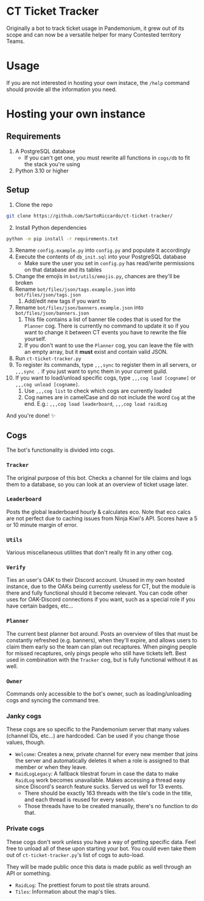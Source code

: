 # CT Ticket Tracker
Originally a bot to track ticket usage in Pandemonium, it grew out of its scope and can now
be a versatile helper for many Contested territory Teams.

# Usage

If you are not interested in hosting your own instace, the `/help` command should provide all
the information you need.

# Hosting your own instance

## Requirements
1. A PostgreSQL database
   * If you can't get one, you must rewrite all functions in `cogs/db` to fit the stack you're using
2. Python 3.10 or higher

## Setup

1. Clone the repo
```bash
git clone https://github.com/SartoRiccardo/ct-ticket-tracker/
```
2. Install Python dependencies
```bash
python -m pip install -r requirements.txt
```
3. Rename `config.example.py` into `config.py` and populate it accordingly
4. Execute the contents of `db_init.sql` into your PostgreSQL database
   * Make sure the user you set in `config.py` has read/write permissions on that database and its tables
5. Change the emojis in `bot/utils/emojis.py`, chances are they'll be broken
6. Rename `bot/files/json/tags.example.json` into `bot/files/json/tags.json`
   1. Add/edit new tags if you want to
7. Rename `bot/files/json/banners.example.json` into `bot/files/json/banners.json`
   1. This file contains a list of banner tile codes that is used for the `Planner` cog. There is currently no command to update it so if you want to change it between CT events you have to rewrite the file yourself.
   2. If you don't want to use the `Planner` cog, you can leave the file with an empty array, but it **must** exist and contain valid JSON.
8. Run `ct-ticket-tracker.py`
9. To register its commands, type `,,,sync` to register them in all servers, or `,,,sync .` if you just want to sync them in your current guild.
10. If you want to load/unload specific cogs, type `,,,cog load [cogname]` or `,,,cog unload [cogname]`.
    1. Use `,,,cog list` to check which cogs are currently loaded
    2. Cog names are in camelCase and do not include the word `Cog` at the end. E.g.: `,,,cog load leaderboard`, `,,,cog load raidLog`

And you're done! ✨

## Cogs
The bot's functionality is divided into cogs.

### `Tracker`
The original purpose of this bot. Checks a channel for tile claims and logs them to a database, so you can look at an overview of ticket usage later.

### `Leaderboard`
Posts the global leaderboard hourly & calculates eco. Note that eco calcs are not perfect due to caching issues from Ninja Kiwi's API. Scores have a 5 or 10 minute margin of error.

### `Utils`
Various miscellaneous utilities that don't really fit in any other cog.

### `Verify`
Ties an user's OAK to their Discord account. Unused in my own hosted instance, due to the OAKs being currently useless for CT, but the module is there and fully functional should it become relevant.
You can code other uses for OAK-Discord connections if you want, such as a special role if you have certain badges, etc...

### `Planner`
The current best planner bot around.
Posts an overview of tiles that must be constantly refreshed (e.g. banners), when they'll expire, and allows users to claim them early so the team can plan out recaptures.
When pinging people for missed recaptures, only pings people who still have tickets left.
Best used in combination with the `Tracker` cog, but is fully functional without it as well.

### `Owner`
Commands only accessible to the bot's owner, such as loading/unloading cogs and syncing the command tree.

### Janky cogs
These cogs are so specific to the Pandemonium server that many values (channel IDs, etc...) are hardcoded. Can be used if you change those values, though.
* `Welcome`: Creates a new, private channel for every new member that joins the server and automatically deletes it when a role is assigned to that member or when they leave.
* `RaidLogLegacy`: A fallback tilestrat forum in case the data to make `RaidLog` work becomes unavailable. Makes accessing a thread easy since Discord's search feature sucks. Served us well for 13 events.
  * There should be exactly 163 threads with the tile's code in the title, and each thread is reused for every season.
  * Those threads have to be created manually, there's no function to do that.

### Private cogs
These cogs don't work unless you have a way of getting specific data.
Feel free to unload all of these upon starting your bot.
You could even take them out of `ct-ticket-tracker.py`'s list of cogs to auto-load.

They will be made public once this data is made public as well through an API or something.
* `RaidLog`: The prettiest forum to post tile strats around.
* `Tiles`: Information about the map's tiles.
